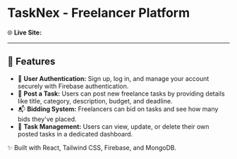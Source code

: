 # TaskNex - Freelancer Platform

🌐 **Live Site:**

---

## 🚀 Features

- 🔐 **User Authentication:** Sign up, log in, and manage your account securely with Firebase authentication.
- 📝 **Post a Task:** Users can post new freelance tasks by providing details like title, category, description, budget, and deadline.
- 📬 **Bidding System:** Freelancers can bid on tasks and see how many bids they've placed.
- 📄 **Task Management:** Users can view, update, or delete their own posted tasks in a dedicated dashboard.

✨ Built with React, Tailwind CSS, Firebase, and MongoDB.
